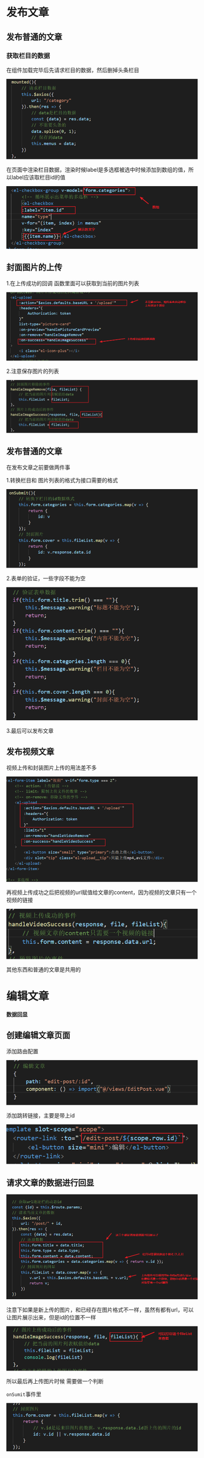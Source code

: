 # 发布文章

## 发布普通的文章

### 获取栏目的数据

在组件加载完毕后先请求栏目的数据，然后删掉头条栏目

![1586828587205](assets/1586828587205.png)

在页面中渲染栏目数据，渲染时候label是多选框被选中时候添加到数组的值，所以label应该取栏目id的值

![1586828673806](assets/1586828673806.png)



##  封面图片的上传

1.在上传成功的回调 函数里面可以获取到当前的图片列表

![1586832018758](assets/1586832018758.png)

2.注意保存图片的列表

![1586832071764](assets/1586832071764.png)



## 发布普通的文章

在发布文章之前要做两件事

1.转换栏目和 图片列表的格式为接口需要的格式

![1586832118905](assets/1586832118905.png)

2.表单的验证，一些字段不能为空

![1586832139581](assets/1586832139581.png)

3.最后可以发布文章





## 发布视频文章

视频上传和封装图片上传的用法差不多

![1586834727598](assets/1586834727598.png)

再视频上传成功之后把视频的url赋值给文章的content，因为视频的文章只有一个视频的链接

![1586834756890](assets/1586834756890.png)

其他东西和普通的文章是共用的





# 编辑文章

**数据回显**

## 创建编辑文章页面

添加路由配置

![1586844553458](assets/1586844553458.png)

添加跳转链接，主要是带上id

![1586844576500](assets/1586844576500.png)



## 请求文章的数据进行回显

![1586846271391](assets/1586846271391.png)

注意下如果是新上传的图片，和已经存在图片格式不一样，虽然有都有url，可以让图片展示出来，但是id的位置不一样

![1586846384071](assets/1586846384071.png)



所以最后再上传图片时候 需要做一个判断

`onSumit`事件里

![1586846421186](assets/1586846421186.png)





















